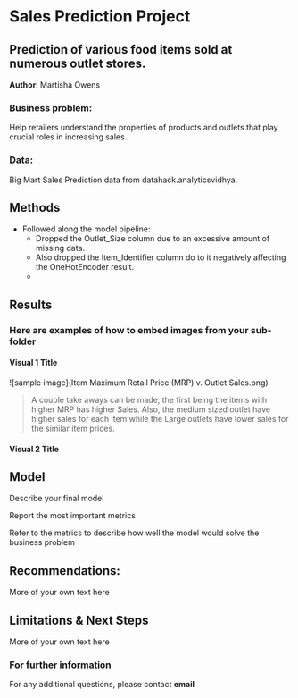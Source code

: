 # Sales Prediction Project
## Prediction of various food items sold at numerous outlet stores.

**Author**: Martisha Owens

### Business problem:

Help retailers understand the properties of products and outlets that play crucial roles in increasing sales.


### Data:
Big Mart Sales Prediction data from datahack.analyticsvidhya.


## Methods
- Followed along the model pipeline:
  - Dropped the Outlet_Size column due to an excessive amount of missing data.
  - Also dropped the Item_Identifier column do to it negatively affecting the OneHotEncoder result.
  - 

## Results

### Here are examples of how to embed images from your sub-folder


#### Visual 1 Title
![sample image](Item Maximum Retail Price (MRP) v. Outlet Sales.png)

> A couple take aways can be made, the first being the items with higher MRP has higher Sales. Also, the medium sized outlet have higher sales for each item while the Large outlets have lower sales for the similar item prices.

#### Visual 2 Title

## Model

Describe your final model

Report the most important metrics

Refer to the metrics to describe how well the model would solve the business problem

## Recommendations:

More of your own text here


## Limitations & Next Steps

More of your own text here


### For further information


For any additional questions, please contact **email**
